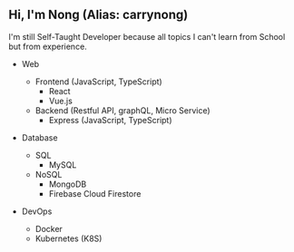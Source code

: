 ## Hi, I'm Nong (Alias: carrynong) 

I'm still Self-Taught Developer because all topics I can't learn from School but from experience.

- Web
  - Frontend (JavaScript, TypeScript)
    - React
    - Vue.js
  - Backend (Restful API, graphQL, Micro Service)
    - Express (JavaScript, TypeScript)

- Database
  - SQL
    - MySQL
  - NoSQL
    - MongoDB
    - Firebase Cloud Firestore
    
- DevOps
  - Docker
  - Kubernetes (K8S)
